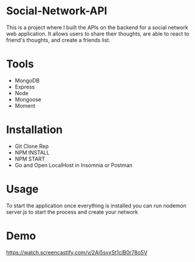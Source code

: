 # Social-Network-API

This is a project where I built the APIs on the backend for a social network web application. It allows users to share their thoughts, are able to react to friend's thoughts, and create a friends list.

# Tools

- MongoDB
- Express
- Node
- Mongoose
- Moment

# Installation

- Git Clone Rep
- NPM INSTALL 
- NPM START 
- Go and Open LocalHost in Insomnia or Postman

# Usage

To start the application once everything is installed you can run nodemon server.js to start the process and create your network

# Demo
https://watch.screencastify.com/v/2Ai5svxSt1clB0r78o5V
